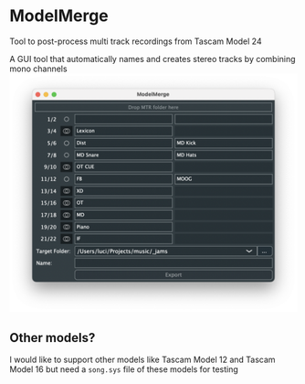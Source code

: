 # ModelMerge
Tool to post-process multi track recordings from Tascam Model 24

A GUI tool that automatically names and creates stereo tracks by combining mono channels
![Screenshot](/Resources/screenshot.png?raw=true "Screenshot")

## Other models?
I would like to support other models like Tascam Model 12 and Tascam Model 16 but need a `song.sys` file of these models for testing
